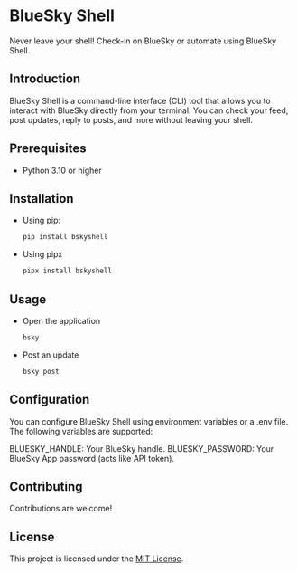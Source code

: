 # BlueSky Shell

Never leave your shell! Check-in on BlueSky or automate using BlueSky Shell.

## Introduction

BlueSky Shell is a command-line interface (CLI) tool that allows you to interact with BlueSky directly from your terminal. You can check your feed, post updates, reply to posts, and more without leaving your shell.

## Prerequisites

- Python 3.10 or higher

## Installation

- Using pip:
  ```sh
  pip install bskyshell
  ```
- Using pipx
  ```sh
  pipx install bskyshell
  ```

## Usage

- Open the application

  ```sh
  bsky
  ```

- Post an update
  ```sh
  bsky post
  ```

## Configuration

You can configure BlueSky Shell using environment variables or a .env file. The following variables are supported:

BLUESKY_HANDLE: Your BlueSky handle.
BLUESKY_PASSWORD: Your BlueSky App password (acts like API token).

## Contributing

Contributions are welcome!

## License

This project is licensed under the [MIT License](LICENSE).

